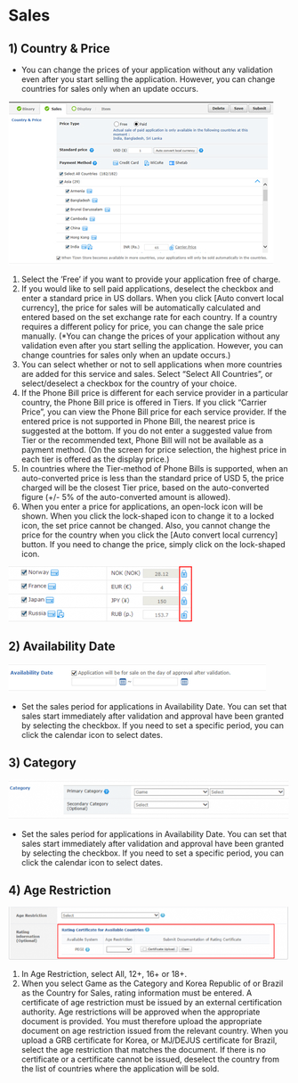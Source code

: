 # Sales

## 1) Country & Price

- You can change the prices of your application without any validation even after you start selling the application. However, you can change countries for sales only when an update occurs.

![img](media/distribution_sales01.jpg)

1. Select the ’Free’ if you want to provide your application free of charge.
2. If you would like to sell paid applications, deselect the checkbox and enter a standard price in US dollars. When you click [Auto convert local currency], the price for sales will be automatically calculated and entered based on the set exchange rate for each country. If a country requires a different policy for price, you can change the sale price manually. (*You can change the prices of your application without any validation even after you start selling the application. However, you can change countries for sales only when an update occurs.)
3. You can select whether or not to sell applications when more countries are added for this service and sales. Select “Select All Countries”, or select/deselect a checkbox for the country of your choice.
4. If the Phone Bill price is different for each service provider in a particular country, the Phone Bill price is offered in Tiers. If you click “Carrier Price”, you can view the Phone Bill price for each service provider. If the entered price is not supported in Phone Bill, the nearest price is suggested at the bottom. If you do not enter a suggested value from Tier or the recommended text, Phone Bill will not be available as a payment method. (On the screen for price selection, the highest price in each tier is offered as the display price.)
5. In countries where the Tier-method of Phone Bills is supported, when an auto-converted price is less than the standard price of USD 5, the price charged will be the closest Tier price, based on the auto-converted figure (+/- 5% of the auto-converted amount is allowed).
6. When you enter a price for applications, an open-lock icon will be shown. When you click the lock-shaped icon to change it to a locked icon, the set price cannot be changed. Also, you cannot change the price for the country when you click the [Auto convert local currency] button. If you need to change the price, simply click on the lock-shaped icon.

[![img](media/sales2-330x99.png)](media/sales2.png)

## 2) Availability Date

![img](media/distribution_sales02.jpg)

- Set the sales period for applications in Availability Date. You can set that sales start immediately after validation and approval have been granted by selecting the checkbox. If you need to set a specific period, you can click the calendar icon to select dates.

## 3) Category

[![img](media/sales4-630x90.png)](media/sales4.png)

- Set the sales period for applications in Availability Date. You can set that sales start immediately after validation and approval have been granted by selecting the checkbox. If you need to set a specific period, you can click the calendar icon to select dates.

## 4) Age Restriction

[![img](media/sales5-730x137.png)](media/sales5.png)

1. In Age Restriction, select All, 12+, 16+ or 18+.
2. When you select Game as the Category and Korea Republic of or Brazil as the Country for Sales, rating information must be entered. A certificate of age restriction must be issued by an external certification authority. Age restrictions will be approved when the appropriate document is provided. You must therefore upload the appropriate document on age restriction issued from the relevant country. When you upload a GRB certificate for Korea, or MJ/DEJUS certificate for Brazil, select the age restriction that matches the document. If there is no certificate or a certificate cannot be issued, deselect the country from the list of countries where the application will be sold.